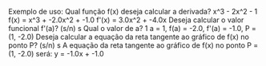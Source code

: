 Exemplo de uso: 
Qual função f(x) deseja calcular a derivada? x^3 - 2x^2 - 1
f(x) = x^3 + -2.0x^2 + -1.0
f'(x) = 3.0x^2 + -4.0x
Deseja calcular o valor funcional f'(a)? (s/n) s
Qual o valor de a? 1
a = 1, f(a) = -2.0, f'(a) = -1.0, P = (1, -2.0)
Deseja calcular a equação da reta tangente ao gráfico de f(x) no ponto P? (s/n) s
A equação da reta tangente ao gráfico de f(x) no ponto P = (1, -2.0) será: y = -1.0x + -1.0
